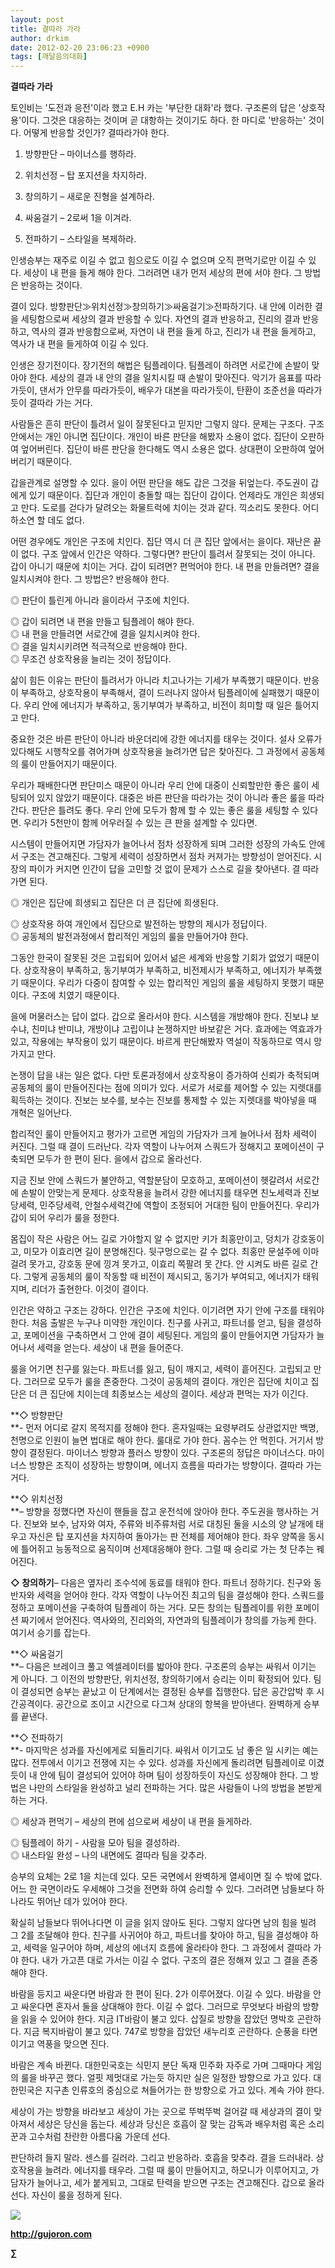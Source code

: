 ```yaml
---
layout: post
title: 결따라 가라
author: drkim
date: 2012-02-20 23:06:23 +0900
tags: [깨달음의대화]
---
```

**결따라 가라**

토인비는 '도전과 응전'이라 했고 E.H 카는 '부단한 대화'라 했다. 구조론의 답은 '상호작용'이다. 그것은 대응하는 것이며 곧 대항하는 것이기도 하다. 한 마디로 '반응하는' 것이다. 어떻게 반응할 것인가? 결따라가야 한다. 

1) 방향판단 – 마이너스를 행하라.

  
2) 위치선정 – 탑 포지션을 차지하라.  
3) 창의하기 – 새로운 진형을 설계하라.  
4) 싸움걸기 – 2로써 1을 이겨라.  
5) 전파하기 – 스타일을 복제하라. 

인생승부는 재주로 이길 수 없고 힘으로도 이길 수 없으며 오직 편먹기로만 이길 수 있다. 세상이 내 편을 들게 해야 한다. 그러려면 내가 먼저 세상의 편에 서야 한다. 그 방법은 반응하는 것이다. 

결이 있다. 방향판단≫위치선정≫창의하기≫싸움걸기≫전파하기다. 내 안에 이러한 결을 세팅함으로써 세상의 결과 반응할 수 있다. 자연의 결과 반응하고, 진리의 결과 반응하고, 역사의 결과 반응함으로써, 자연이 내 편을 들게 하고, 진리가 내 편을 들게하고, 역사가 내 편을 들게하여 이길 수 있다. 

인생은 장기전이다. 장기전의 해법은 팀플레이다. 팀플레이 하려면 서로간에 손발이 맞아야 한다. 세상의 결과 내 안의 결을 일치시킬 때 손발이 맞아진다. 악기가 음표를 따라가듯이, 댄서가 안무를 따라가듯이, 배우가 대본을 따라가듯이, 탄환이 조준선을 따라가듯이 결따라 가는 거다. 

사람들은 흔히 판단이 틀려서 일이 잘못된다고 믿지만 그렇지 않다. 문제는 구조다. 구조 안에서는 개인 아니면 집단이다. 개인이 바른 판단을 해봤자 소용이 없다. 집단이 오판하여 엎어버린다. 집단이 바른 판단을 한다해도 역시 소용은 없다. 상대편이 오판하여 엎어버리기 때문이다. 

갑을관계로 설명할 수 있다. 을이 어떤 판단을 해도 갑은 그것을 뒤엎는다. 주도권이 갑에게 있기 때문이다. 집단과 개인이 충돌할 때는 집단이 갑이다. 언제라도 개인은 희생되고 만다. 도로를 걷다가 달려오는 화물트럭에 치이는 것과 같다. 끽소리도 못한다. 어디 하소연 할 데도 없다. 

어떤 경우에도 개인은 구조에 치인다. 집단 역시 더 큰 집단 앞에서는 을이다. 재난은 끝이 없다. 구조 앞에서 인간은 약하다. 그렇다면? 판단이 틀려서 잘못되는 것이 아니다. 갑이 아니기 때문에 치이는 거다. 갑이 되려면? 편먹어야 한다. 내 편을 만들려면? 결을 일치시켜야 한다. 그 방법은? 반응해야 한다. 

◎ 판단이 틀린게 아니라 을이라서 구조에 치인다.

  
◎ 갑이 되려면 내 편을 만들고 팀플레이 해야 한다.  
◎ 내 편을 만들려면 서로간에 결을 일치시켜야 한다.   
◎ 결을 일치시키려면 적극적으로 반응해야 한다.  
◎ 무조건 상호작용을 늘리는 것이 정답이다. 

삶이 힘든 이유는 판단이 틀려서가 아니라 치고나가는 기세가 부족했기 때문이다. 반응이 부족하고, 상호작용이 부족해서, 결이 드러나지 않아서 팀플레이에 실패했기 때문이다. 우리 안에 에너지가 부족하고, 동기부여가 부족하고, 비전이 희미할 때 일은 틀어지고 만다. 

중요한 것은 바른 판단이 아니라 바운더리에 강한 에너지를 태우는 것이다. 설사 오류가 있다해도 시행착오를 겪어가며 상호작용을 늘려가면 답은 찾아진다. 그 과정에서 공동체의 룰이 만들어지기 때문이다. 

우리가 패배한다면 판단미스 때문이 아니라 우리 안에 대중이 신뢰할만한 좋은 룰이 세팅되어 있지 않았기 때문이다. 대중은 바른 판단을 따라가는 것이 아니라 좋은 룰을 따라간다. 판단은 틀려도 좋다. 우리 안에 모두가 함께 할 수 있는 좋은 룰을 세팅할 수 있다면. 우리가 5천만이 함께 어우러질 수 있는 큰 판을 설계할 수 있다면. 

시스템이 만들어지면 가담자가 늘어나서 점차 성장하게 되며 그러한 성장의 가속도 안에서 구조는 견고해진다. 그렇게 세력이 성장하면서 점차 커져가는 방향성이 얻어진다. 시장의 파이가 커지면 인간이 답을 고민할 것 없이 문제가 스스로 길을 찾아낸다. 결 따라 가면 된다. 

◎ 개인은 집단에 희생되고 집단은 더 큰 집단에 희생된다.

  
◎ 상호작용 하여 개인에서 집단으로 발전하는 방향의 제시가 정답이다.  
◎ 공동체의 발전과정에서 합리적인 게임의 룰을 만들어가야 한다. 

그동안 한국이 잘못된 것은 고립되어 있어서 넒은 세계와 반응할 기회가 없었기 때문이다. 상호작용이 부족하고, 동기부여가 부족하고, 비전제시가 부족하고, 에너지가 부족했기 때문이다. 우리가 다중이 참여할 수 있는 합리적인 게임의 룰을 세팅하지 못했기 때문이다. 구조에 치였기 때문이다. 

을에 머물러스는 답이 없다. 갑으로 올라서야 한다. 시스템을 개방해야 한다. 진보냐 보수냐, 친미냐 반미냐, 개방이냐 고립이냐 논쟁하지만 바보같은 거다. 효과에는 역효과가 있고, 작용에는 부작용이 있기 때문이다. 바르게 판단해봤자 역설이 작동하므로 역시 망가지고 만다. 

논쟁이 답을 내는 일은 없다. 다만 토론과정에서 상호작용이 증가하여 신뢰가 축적되며 공동체의 룰이 만들어진다는 점에 의미가 있다. 서로가 서로를 제어할 수 있는 지렛대를 획득하는 것이다. 진보는 보수를, 보수는 진보를 통제할 수 있는 지렛대를 박아넣을 때 개혁은 일어난다. 

합리적인 룰이 만들어지고 평가가 고르면 게임의 가담자가 크게 늘어나서 점차 세력이 커진다. 그럴 때 결이 드러난다. 각자 역할이 나누어져 스쿼드가 정해지고 포메이션이 구축되면 모두가 한 편이 된다. 을에서 갑으로 올라선다. 

지금 진보 안에 스쿼드가 불안하고, 역할분담이 모호하고, 포메이션이 헷갈려서 서로간에 손발이 안맞는게 문제다. 상호작용을 늘려서 강한 에너지를 태우면 친노세력과 진보당세력, 민주당세력, 안철수세력간에 역할이 조정되어 거대한 팀이 만들어진다. 우리가 갑이 되어 우리가 룰을 정한다. 

몸집이 작은 사람은 어느 길로 가야할지 알 수 없지만 키가 최홍만이고, 덩치가 강호동이고, 미모가 이효리면 길이 분명해진다. 뒷구멍으로는 갈 수 없다. 최홍만 문설주에 이마 걸려 못가고, 강호동 문에 낑겨 못가고, 이효리 쪽팔려 못 간다. 안 시켜도 바른 길로 간다. 그렇게 공동체의 룰이 작동할 때 비전이 제시되고, 동기가 부여되고, 에너지가 태워지며, 리더가 출현한다. 이것이 결이다. 

인간은 약하고 구조는 강하다. 인간은 구조에 치인다. 이기려면 자기 안에 구조를 태워야 한다. 처음 출발은 누구나 미약한 개인이다. 친구를 사귀고, 파트너를 얻고, 팀을 결성하고, 포메이션을 구축하면서 그 안에 결이 세팅된다. 게임의 룰이 만들어지면 가담자가 늘어나서 세력을 얻는다. 세상이 내 편을 들어준다. 

룰을 어기면 친구를 잃는다. 파트너를 잃고, 팀이 깨지고, 세력이 흩어진다. 고립되고 만다. 그러므로 모두가 룰을 존중한다. 그것이 공동체의 결이다. 개인은 집단에 치이고 집단은 더 큰 집단에 치이는데 최종보스는 세상의 결이다. 세상과 편먹는 자가 이긴다. 



**◇ 방향판단   
**- 먼저 어디로 갈지 목적지를 정해야 한다. 혼자일때는 요령부려도 상관없지만 백명, 천명으로 인원이 늘면 법대로 해야 한다. 룰대로 가야 한다. 꼼수는 안 먹힌다. 거기서 방향이 결정된다. 마이너스 방향과 플러스 방향이 있다. 구조론의 정답은 마이너스다. 마이너스 방향은 조직이 성장하는 방향이며, 에너지 흐름을 따라가는 방향이다. 결따라 가는 거다. 



**◇ 위치선정   
**– 방향을 정했다면 자신이 핸들을 잡고 운전석에 앉아야 한다. 주도권을 행사하는 거다. 진보와 보수, 남자와 여자, 주류와 비주류처럼 서로 대칭된 둘을 시소의 양 날개에 태우고 자신은 탑 포지션을 차지하여 돌아가는 판 전체를 제어해야 한다. 좌우 양쪽을 동시에 틀어쥐고 능동적으로 움직이며 선제대응해야 한다. 그럴 때 승리로 가는 첫 단추는 꿰어진다. 



  
**◇ 창의하기**– 다음은 옆자리 조수석에 동료를 태워야 한다. 파트너 정하기다. 친구와 동반자와 세력을 얻어야 한다. 각자 역할이 나누어진 최고의 팀을 결성해야 한다. 스쿼드를 정하고 포메이션을 구축하여 팀플레이 하는 거다. 모든 창의는 팀플레이를 위한 포메이션 짜기에서 얻어진다. 역사와의, 진리와의, 자연과의 팀플레이가 창의를 가능케 한다. 여기서 승기를 잡는다. 



**◇ 싸움걸기   
**– 다음은 브레이크 풀고 엑셀레이터를 밟아야 한다. 구조론의 승부는 싸워서 이기는 게 아니다. 그 이전의 방향판단, 위치선정, 창의하기에서 승리는 이미 확정되어 있다. 팀이 결성되면 승부는 끝났고 이 단계에서는 결정된 승부를 집행한다. 답은 공간압박 후 시간공격이다. 공간으로 조이고 시간으로 다그쳐 상대의 항복을 받아낸다. 완벽하게 승부를 끝낸다. 



**◇ 전파하기  
**- 마지막은 성과를 자신에게로 되돌리기다. 싸워서 이기고도 남 좋은 일 시키는 예는 많다. 전투에서 이기고 전쟁에 지는 수 있다. 성과를 자신에게 돌리려면 팀플레이로 이겼듯이 내 안에 팀이 결성되어 있어야 하며 팀이 성장하듯이 자신도 성장해야 한다. 그 방법은 나만의 스타일을 완성하고 널리 전파하는 거다. 많은 사람들이 나의 방법을 본받게 하는 거다. 



◎ 세상과 편먹기 – 세상의 편에 섬으로써 세상이 내 편을 들게하라.

◎ 팀플레이 하기 - 사람을 모아 팀을 결성하라.  
◎ 내스타일 완성 – 나의 내면에도 결따라 팀을 갖추라. 

승부의 요체는 2로 1을 치는데 있다. 모든 국면에서 완벽하게 열세이면 질 수 밖에 없다. 어느 한 국면이라도 우세해야 그것을 전면화 하여 승리할 수 있다. 그러려면 남들보다 하나라도 뛰어난 데가 있어야 한다. 

확실히 남들보다 뛰어나다면 이 글을 읽지 않아도 된다. 그렇지 않다면 남의 힘을 빌려 그 2를 조달해야 한다. 친구를 사귀어야 하고, 파트너를 찾아야 하고, 팀을 결성해야 하고, 세력을 일구어야 하며, 세상의 에너지 흐름에 올라타야 한다. 그 과정에서 결따라 가야 한다. 내가 가고픈 대로 가서는 이길 수 없다. 구조의 결은 정해져 있고 그 결을 존중해야 한다. 

바람을 등지고 싸운다면 바람과 한 편이 된다. 2가 이루어졌다. 이길 수 있다. 바람을 안고 싸운다면 혼자서 둘을 상대해야 한다. 이길 수 없다. 그러므로 무엇보다 바람의 방향을 읽을 수 있어야 한다. 지금 IT바람이 불고 있다. 삽질로 방향을 잡았던 명박호 곤란하다. 지금 복지바람이 불고 있다. 747로 방향을 잡았던 새누리호 곤란하다. 순풍을 타면 이기고 역풍을 맞으면 진다. 

바람은 계속 바뀐다. 대한민국호는 식민지 분단 독재 민주화 자주로 가며 그때마다 게임의 룰을 바꾸곤 했다. 얼핏 제멋대로 가는듯 하지만 실은 일정한 방향으로 가고 있다. 대한민국은 지구촌 인류호의 중심으로 쳐들어가는 한 방향으로 가고 있다. 계속 가야 한다. 

세상이 가는 방향을 바라보고 세상이 가는 곳으로 뚜벅뚜벅 걸어갈 때 세상과의 결이 맞아져서 세상은 당신을 돕는다. 세상과 당신은 호흡이 잘 맞는 감독과 배우처럼 혹은 소리꾼과 고수처럼 찬란한 아름다움 가운데 선다. 

판단하려 들지 말라. 센스를 길러라. 그리고 반응하라. 호흡을 맞추라. 결을 드러내라. 상호작용을 늘려라. 에너지를 태우라. 그럴 때 룰이 만들어지고, 하모니가 이루어지고, 가담자가 늘어나고, 세가 붙게되고, 그대로 탄력을 받으면 구조는 견고해진다. 갑으로 올라선다. 자신이 룰을 정하게 된다. 



  

  




![](/files/attach/images/198/668/222/0.JPG)


  






**http://gujoron.com** 


**∑**